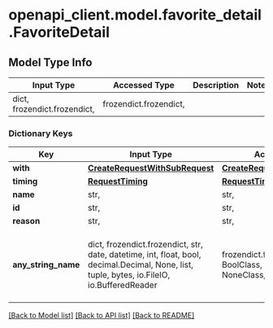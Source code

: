 # openapi_client.model.favorite_detail.FavoriteDetail

## Model Type Info
Input Type | Accessed Type | Description | Notes
------------ | ------------- | ------------- | -------------
dict, frozendict.frozendict,  | frozendict.frozendict,  |  | 

### Dictionary Keys
Key | Input Type | Accessed Type | Description | Notes
------------ | ------------- | ------------- | ------------- | -------------
**with** | [**CreateRequestWithSubRequest**](CreateRequestWithSubRequest.md) | [**CreateRequestWithSubRequest**](CreateRequestWithSubRequest.md) |  | 
**timing** | [**RequestTiming**](RequestTiming.md) | [**RequestTiming**](RequestTiming.md) |  | 
**name** | str,  | str,  |  | 
**id** | str,  | str,  |  | 
**reason** | str,  | str,  |  | [optional] 
**any_string_name** | dict, frozendict.frozendict, str, date, datetime, int, float, bool, decimal.Decimal, None, list, tuple, bytes, io.FileIO, io.BufferedReader | frozendict.frozendict, str, BoolClass, decimal.Decimal, NoneClass, tuple, bytes, FileIO | any string name can be used but the value must be the correct type | [optional]

[[Back to Model list]](../../README.md#documentation-for-models) [[Back to API list]](../../README.md#documentation-for-api-endpoints) [[Back to README]](../../README.md)

